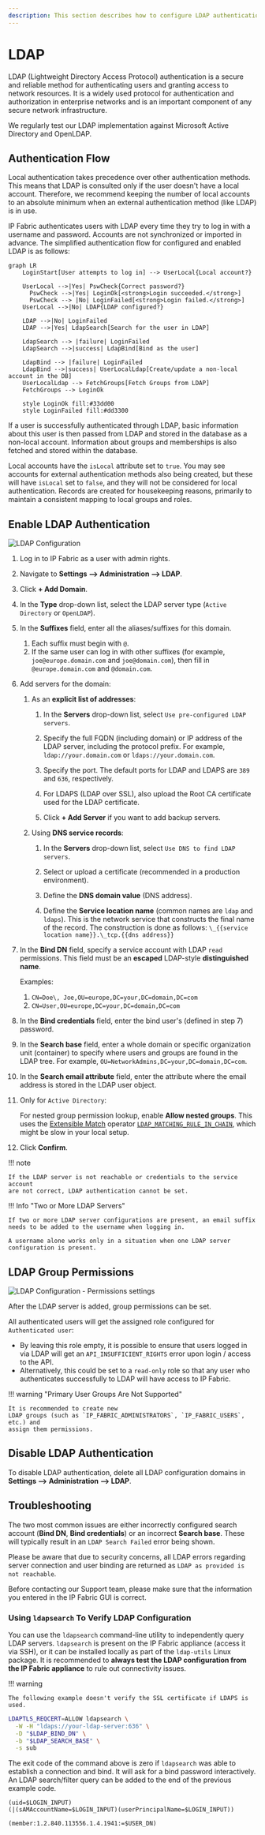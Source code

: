 ```yaml
---
description: This section describes how to configure LDAP authentication in IP Fabric.
---
```


# LDAP

LDAP (Lightweight Directory Access Protocol) authentication is a secure and
reliable method for authenticating users and granting access to network
resources. It is a widely used protocol for authentication and authorization in
enterprise networks and is an important component of any secure network
infrastructure.

We regularly test our LDAP implementation against Microsoft Active Directory and
OpenLDAP.

## Authentication Flow

Local authentication takes precedence over other authentication methods. This
means that LDAP is consulted only if the user doesn't have a local account.
Therefore, we recommend keeping the number of local accounts to an absolute
minimum when an external authentication method (like LDAP) is in use.

IP Fabric authenticates users with LDAP every time they try to log in with a
username and password. Accounts are not synchronized or imported in advance. The
simplified authentication flow for configured and enabled LDAP is as follows:

```mermaid
graph LR
    LoginStart[User attempts to log in] --> UserLocal{Local account?}

    UserLocal -->|Yes| PswCheck{Correct password?}
      PswCheck -->|Yes| LoginOk[<strong>Login succeeded.</strong>]
      PswCheck --> |No| LoginFailed[<strong>Login failed.</strong>]
    UserLocal -->|No| LDAP{LDAP configured?}

    LDAP -->|No| LoginFailed
    LDAP -->|Yes| LdapSearch[Search for the user in LDAP]

  	LdapSearch --> |failure| LoginFailed
    LdapSearch -->|success| LdapBind[Bind as the user]

  	LdapBind --> |failure| LoginFailed
    LdapBind -->|success| UserLocalLdap[Create/update a non-local account in the DB]
    UserLocalLdap --> FetchGroups[Fetch Groups from LDAP]
    FetchGroups --> LoginOk

    style LoginOk fill:#33dd00
    style LoginFailed fill:#dd3300
```

If a user is successfully authenticated through LDAP, basic information about
this user is then passed from LDAP and stored in the database as a non-local
account. Information about groups and memberships is also fetched and stored
within the database.

Local accounts have the `isLocal` attribute set to `true`. You may see accounts
for external authentication methods also being created, but these will have
`isLocal` set to `false`, and they will not be considered for local
authentication. Records are created for housekeeping reasons, primarily to
maintain a consistent mapping to local groups and roles.

## Enable LDAP Authentication

![LDAP Configuration](ldap_configuration.png)

1. Log in to IP Fabric as a user with admin rights.

2. Navigate to **Settings --> Administration --> LDAP**.

3. Click **+ Add Domain**.

4. In the **Type** drop-down list, select the LDAP server type (`Active
   Directory` or `OpenLDAP`).

5. In the **Suffixes** field, enter all the aliases/suffixes for this
   domain.

   1. Each suffix must begin with `@`.
   2. If the same user can log in with other suffixes (for example,
      `joe@europe.domain.com` and `joe@domain.com`), then fill in
      `@europe.domain.com` and `@domain.com`.

6. Add servers for the domain:

   1. As an **explicit list of addresses**:

      1. In the **Servers** drop-down list, select `Use pre-configured LDAP
         servers`.

      2. Specify the full FQDN (including domain) or IP address of the LDAP
         server, including the protocol prefix. For example,
         `ldap://your.domain.com` or `ldaps://your.domain.com`.

      3. Specify the port. The default ports for LDAP and LDAPS are `389` and
         `636`, respectively.

      4. For LDAPS (LDAP over SSL), also upload the Root CA certificate used for
         the LDAP certificate.

      5. Click **+ Add Server** if you want to add backup servers.

   2. Using **DNS service records**:

      1. In the **Servers** drop-down list, select `Use DNS to find LDAP
         servers`.

      2. Select or upload a certificate (recommended in a production
         environment).

      3. Define the **DNS domain value** (DNS address).

      4. Define the **Service location name** (common names are `ldap` and
         `ldaps`). This is the network service that constructs the final name of
         the record. The construction is done as follows:
         `\_{{service location name}}.\_tcp.{{dns address}}`

7. In the **Bind DN** field, specify a service account with LDAP `read`
   permissions. This field must be an **escaped** LDAP-style **distinguished
   name**.

   Examples:

   1. `CN=Doe\, Joe,OU=europe,DC=your,DC=domain,DC=com`
   2. `CN=User,OU=europe,DC=your,DC=domain,DC=com`

8. In the **Bind credentials** field, enter the bind user's (defined in step 7)
   password.

9. In the **Search base** field, enter a whole domain or specific organization
   unit (container) to specify where users and groups are found in the LDAP
   tree. For example, `OU=NetworkAdmins,DC=your,DC=domain,DC=com`.

10. In the **Search email attribute** field, enter the attribute where the email
    address is stored in the LDAP user object.

11. Only for `Active Directory`:

    For nested group permission lookup, enable **Allow nested groups**. This
    uses the
    [Extensible Match](https://ldapwiki.com/wiki/Wiki.jsp?page=ExtensibleMatch)
    operator
    [`LDAP_MATCHING_RULE_IN_CHAIN`](https://ldapwiki.com/wiki/Wiki.jsp?page=LDAP_MATCHING_RULE_IN_CHAIN),
    which might be slow in your local setup.

12. Click **Confirm**.

!!! note

    If the LDAP server is not reachable or credentials to the service account
    are not correct, LDAP authentication cannot be set.

!!! Info "Two or More LDAP Servers"

    If two or more LDAP server configurations are present, an email suffix
    needs to be added to the username when logging in.

    A username alone works only in a situation when one LDAP server
    configuration is present.

## LDAP Group Permissions

![LDAP Configuration - Permissions settings](ldap_group_permissions.png)

After the LDAP server is added, group permissions can be set.

All authenticated users will get the assigned role configured for `Authenticated
user`:

- By leaving this role empty, it is possible to ensure that users logged in via
  LDAP will get an `API_INSUFFICIENT_RIGHTS` error upon login / access to the API.
- Alternatively, this could be set to a `read-only` role so that any user who
  authenticates successfully to LDAP will have access to IP Fabric.

!!! warning "Primary User Groups Are Not Supported"

    It is recommended to create new
    LDAP groups (such as `IP_FABRIC_ADMINISTRATORS`, `IP_FABRIC_USERS`, etc.) and
    assign them permissions.

## Disable LDAP Authentication

To disable LDAP authentication, delete all LDAP configuration domains in
**Settings --> Administration --> LDAP**.

## Troubleshooting

The two most common issues are either incorrectly configured search account
(**Bind DN**, **Bind credentials**) or an incorrect **Search base**. These will
typically result in an `LDAP Search Failed` error being shown.

Please be aware that due to security concerns, all LDAP errors regarding server
connection and user binding are returned as `LDAP as provided is not reachable`.

Before contacting our Support team, please make sure that the information you
entered in the IP Fabric GUI is correct.

### Using `ldapsearch` To Verify LDAP Configuration

You can use the `ldapsearch` command-line utility to independently query LDAP
servers. `ldapsearch` is present on the IP Fabric appliance (access it via SSH),
or it can be installed locally as part of the `ldap-utils` Linux package. It is
recommended to **always test the LDAP configuration from the IP Fabric
appliance** to rule out connectivity issues.

!!! warning

    The following example doesn't verify the SSL certificate if LDAPS is used.

```bash title="Basic Bind as Search DN"
LDAPTLS_REQCERT=ALLOW ldapsearch \
  -W -H "ldaps://your-ldap-server:636" \
  -D "$LDAP_BIND_DN" \
  -b "$LDAP_SEARCH_BASE" \
  -s sub
```

The exit code of the command above is zero if `ldapsearch` was able to establish
a connection and bind. It will ask for a bind password interactively. An LDAP
search/filter query can be added to the end of the previous example code.

```text title="Search for a Specific User Account"
(uid=$LOGIN_INPUT)
(|(sAMAccountName=$LOGIN_INPUT)(userPrincipalName=$LOGIN_INPUT))
```

```text title="Nested Groups Membership Search"
(member:1.2.840.113556.1.4.1941:=$USER_DN)
```
